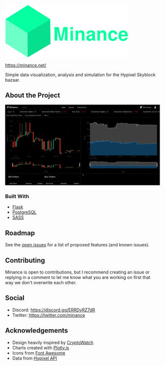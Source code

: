 <img src="docs/logo-w-text.png" width="400px">

https://minance.net/

Simple data visualization, analysis and simulation for the Hypixel Skyblock bazaar.

## About the Project

![Current Index Page](docs/about_project.png)

### Built With

- [Flask](https://flask.palletsprojects.com/en/1.1.x/)
- [PostgreSQL](https://www.postgresql.org/)
- [SASS](https://sass-lang.com/)

## Roadmap

See the [open issues](https://github.com/minancenet/web/issues) for a list of proposed features (and known issues).

## Contributing

Minance is open to contributions, but I recommend creating an issue or replying in a comment to let me know what you are working on first that way we don't overwrite each other.

## Social

- Discord: https://discord.gg/ERRDyRZ7dR
- Twitter: https://twitter.com/minance

## Acknowledgements

- Design heavily inspired by [CryptoWatch](https://cryptowat.ch)
- Charts created with [Plotly.js](https://plotly.com/)
- Icons from [Font Awesome](https://fontawesome.com/)
- Data from [Hypixel API](https://api.hypixel.net/)
